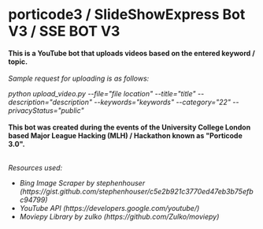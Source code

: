 # porticode3 / SlideShowExpress Bot V3 / SSE BOT V3
<b>
This is a YouTube bot that uploads videos based on the entered keyword / topic.
</b>

<br>
<br>

<i>
Sample request for uploading is as follows:

python upload_video.py --file="file location"
--title="title"
--description="description"
--keywords="keywords"
--category="22"
--privacyStatus="public"
</i>
</br>
</br>
<b>
This bot was created during the events of the University College London based Major League Hacking (MLH) / Hackathon known as "Porticode 3.0".
</b>

<br>
<i>
  Resources used:
  <br>
  <ul>
    <li> Bing Image Scraper by stephenhouser (https://gist.github.com/stephenhouser/c5e2b921c3770ed47eb3b75efbc94799)</li>
    <li> YouTube API (https://developers.google.com/youtube/) </li>
    <li> Moviepy Library by zulko (https://github.com/Zulko/moviepy) </li>
  </ul>
  </br>
  </i>
  </br>
